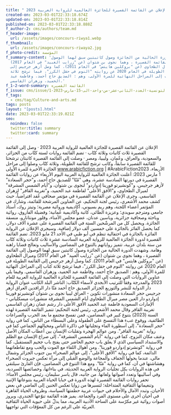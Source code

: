 ```yaml
---
title: " الإعلان عن القائمة القصيرة للجائزة العالمية للرواية العربية 2023"
created-on: 2023-03-01T22:33:18.674Z
updated-on: 2023-03-01T22:33:18.814Z
published-on: 2023-03-01T22:33:18.888Z
f_author-2: cms/authors/team.md
f_header-image:
  url: /assets/images/concours-riwya1.webp
f_thumbnail:
  url: /assets/images/concours-riwaya2.jpg
f_photo-credit: المؤسسة
f_summary-content: 'شهدت الدورة الحالية من الجائزة وصول كاتبتين سبق لهما الوصول
  إلى القائمة القصيرة ، وهما نجوى بن شتوان (عن "زرايب العبيد" في العام 2017)
  وميرال الطحاوي (عن "بروكلين هايتس" في العام 2011). كما وصل أزهر جرجيس إلى
  القائمة الطويلة في العام 2020 عن روايته "النوم في حقل الكرز"، فيما ترشح ثلاثة
  كتاب إلى المراحل النهائية للمرة الأولى، وهم : الصديق حاج أحمد، وفاطمة عبد
  الحميد، وزهران القاسمي.'
f_1-2-word-summary: القائمة القصيره
f_issue: cms/issue/مجلة-الثقافية-التونسية-العدد-الثاني-عشر-من-واحد-الى-15-مارس-2023-1.md
f_tags:
  - cms/tag/Culture-and-arts.md
tags: posts
layout: "[posts].html"
date: 2023-03-01T22:33:19.021Z
seo:
  noindex: false
  twitter:title: summary
  twitter:card: summary
---
```

الإعلان عن القائمة القصيرة للجائزة العالمية للرواية العربية 2023 ·      وصل إلى القائمة القصيرة ثلاث كاتبات وثلاثة كتّاب ·      تضم القائمة روايات لستة كتّاب من الجزائر، والسعودية، والعراق، وعُمان، وليبيا، ومصر ·      وصلت إلى القائمة القصيرة كاتبتان ترشحتا للقائمة القصيرة سابقاً، وكاتب ترشح للقائمة الطويلة، وثلاثة كتّاب وصلوا إلى مراحل الجائزة الأخيرة للمرة الأولى www.arabicfiction.org | #ArabicFiction2023 الأربعاء، 1 مارس 2023: أعلنت الجائزة العالمية للرواية العربية اليوم الأربعاء عن روايات القائمة القصيرة في دورتها السادسة عشرة، وهي "مُنّا" للصديق حاج أحمد، و"حجر السعادة" لأزهر جرجيس، و"كونشيرتو قورينا إدواردو" لنجوى بن شتوان، و"أيام الشمس المشرقة" لميرال الطحاوي، و"الأفق الأعلى" لفاطمة عبد الحميد، و"تغريبة القافر" لزهران القاسمي. وجرى الإعلان عن القائمة القصيرة في مؤتمر صحافي عُقد افتراضياً، حيث كشف محمد الأشعري، رئيس لجنة التحكيم، عن العناوين المرشحة للقائمة، وشارك في المؤتمر أعضاء اللجنة، وهم ريم بسيوني، أكاديمية وروائية مصرية؛ وتيتز روك، أستاذ جامعي ومترجم سويدي؛ وعزيزة الطائي، كاتبة وأكاديمية عُمانية؛ وفضيلة الفاروق، روائية وباحثة وصحافية جزائرية، وياسين عدنان، عضو مجلس الأمناء، وفلور مونتانارو، منسقة الجائزة. ويحصل كل من المرشّحين الستة في القائمة القصيرة على عشرة آلاف دولار، كما يحصل الفائز بالجائزة على خمسين ألف دولار إضافية. وسيجري الإعلان عن الرواية الفائزة بالجائزة في احتفالية تنظم في أبو ظبي في الأحد 21 مايو 2023. تضم القائمة القصيرة لدورة الجائزة العالمية للرواية العربية السادسة عشرة ثلاث كاتبات وثلاثة كتّاب من ستة بلدان عربية، تتميز رواياتهم بالتنوع في المضامين والأساليب وتعالج قضايا راهنة وهامة. وشهدت الدورة الحالية من الجائزة وصول كاتبتين سبق لهما الوصول إلى القائمة القصيرة ، وهما نجوى بن شتوان (عن "زرايب العبيد" في العام 2017) وميرال الطحاوي (عن "بروكلين هايتس" في العام 2011). كما وصل أزهر جرجيس إلى القائمة الطويلة في العام 2020 عن روايته "النوم في حقل الكرز"، فيما ترشح ثلاثة كتاب إلى المراحل النهائية للمرة الأولى، وهم : الصديق حاج أحمد، وفاطمة عبد الحميد، وزهران القاسمي. وفيما يلي عناوين الروايات التي وصلت إلى القائمة القصيرة للجائزة العالمية للرواية العربية للعام 2023 والمدرجة وفقاً للترتيب الأبجدي لأسماء الكتّاب: الناشر البلد الكاتب عنوان الرواية دار الدواية للنشر والتوزيع الجزائر الصديق حاج أحمد مَنّا دار الرافدين العراق أزهر جرجيس حجر السعادة منشورات تكوين - العراق ليبيا نجوى بن شتوان كونشيرتو قورينا إدواردو دار العين مصر ميرال الطحاوي أيام الشمس المشرقة منشورات ميسكلياني - الإمارات السعودية فاطمة عبد الحميد الأفق الأعلى دار رشم عمان زهران القاسمي تغريبة القافر وقال محمد الأشعري، رئيس لجنة التحكيم: تتميز القائمة القصيرة لهذه السنة (2023) بتنوع كبير في المضامين، فمن تفسخ مجتمع ما بعد الحرب والصراعات الطائفية، ووقوع عبء هذا التفسخ على الطفولة وعلى البسطاء من الناس، كما في رواية "حجر السعادة"، إلى أسطورة الماء وتجلياتها في ذاكرة الناس ومخيالهم الجماعي كما في رواية "تغريبة القافر". ومن عوالم الهجرة وتقلبات الإنسان بين أعطاب المكان الأصل وعنف مكان النزوح، كما في رواية "أيام الشمس المشرقة"، إلى صراع الإنسان مع الظلم والاستبداد السياسي الذي لا يغلق باب جحيم الحاضر حتى يفتح باب جحيم المستقبل، كما في رواية "كونشرتو إدواردو قورينا". ومن أهوال اللقاء مع الموت والحب ومع تقاطعاتهما الدائمة، كما في رواية "الأفق الأعلى"، إلى عوالم الصحراء بين جنوب الجزائر وشمال مالي، عندما يحولها الجفاف والمجاعة والوضع القبلي إلى مرآة تعكس جبروت الصحراء وهشاشتها في آن، كما في رواية "مَنّا". ومع هذا التنوع في المضامين، فإن القارئ سيلتقي في هذه الروايات بكل تجليات الرواية العربية الحديثة، في بناءاتها، وخصائصها السردية، وفي أساليبها وتعدد أصواتها ولغاتها. من جانبه، قال ياسر سليمان، رئيس مجلس الأمناء: تحفر روايات القائمة القصيرة لهذه الدورة في خبايا الحياة العربية بتنوعاتها الإثنية وتنغيماتها الثقافية المتداخلة؛ لتسبرها من زوايا تعكس الحنين إلى الماضي في بعض الأحيان، وتبدد الآمال والأحلام في حيوات عربية حطمتها السياسة، وظروف الحياة القاهرة في أحيان أخرى على مستوى الفرد والجماعة. يميز هذه القائمة تنوّعها الجندري، وبروز أصوات روائية غير مكرّسة على الساحة الأدبية العربية، مما يدلّ على حيوية الحياة الثقافية العربيّة على الرغم من كل المعوّقات التي تواجهها.